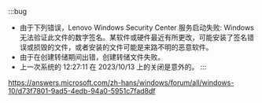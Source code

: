 :::bug
* 由于下列错误，Lenovo Windows Security Center 服务启动失败:  Windows 无法验证此文件的数字签名。某软件或硬件最近有所更改，可能安装了签名错误或损毁的文件，或者安装的文件可能是来路不明的恶意软件。
* 由于在创建转储期间出错，创建转储文件失败。
* 上一次系统的 12:27:11 在 ‎2023/‎10/‎13 上的关闭是意外的。
:::

https://answers.microsoft.com/zh-hans/windows/forum/all/windows-10/d73f7801-9ad5-4edb-94a0-5951c7fad8df